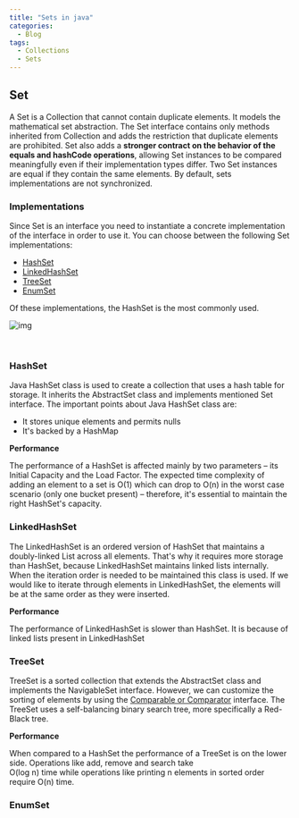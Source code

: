 ```yaml
---
title: "Sets in java"
categories:
  - Blog
tags:
  - Collections
  - Sets
---
```


## Set

A Set is a Collection that cannot contain duplicate elements. 
It models the mathematical set abstraction. 
The Set interface contains only methods inherited from Collection and adds the restriction that duplicate elements are prohibited. 
Set also adds a **stronger contract on the behavior of the equals and hashCode operations**, allowing Set instances to be compared meaningfully even if their implementation types differ. 
Two Set instances are equal if they contain the same elements. By default, sets implementations are not synchronized.


### Implementations

Since Set is an interface you need to instantiate a concrete implementation of the interface in order to use it. You can choose between the following Set implementations: 

* [HashSet](https://matthewonsoftware.com/blog/sets-in-java/#hashset)
* [LinkedHashSet](https://matthewonsoftware.com/blog/sets-in-java/#linkedhashset)
* [TreeSet](https://matthewonsoftware.com/blog/sets-in-java/#treeset)
* [EnumSet](https://matthewonsoftware.com/blog/sets-in-java/#enumset)

Of these implementations, the HashSet is the most commonly used.

![img]({{site.url}}/assets/blog_images/2021-11-06-sets-in-java/java-set-implementation.png)

<br/>

### HashSet

Java HashSet class is used to create a collection that uses a hash table for storage. It inherits the AbstractSet class and implements mentioned Set interface. 
The important points about Java HashSet class are:
* It stores unique elements and permits nulls
* It's backed by a HashMap

**Performance**

The performance of a HashSet is affected mainly by two parameters – its Initial Capacity and the Load Factor.
The expected time complexity of adding an element to a set is O(1) which can drop to O(n) in the worst case scenario (only one bucket present) – therefore, it's essential to maintain the right HashSet's capacity.


### LinkedHashSet

The LinkedHashSet is an ordered version of HashSet that maintains a doubly-linked List across all elements. 
That's why it requires more storage than HashSet, because LinkedHashSet maintains linked lists internally.
When the iteration order is needed to be maintained this class is used. 
If we would like to iterate through elements in LinkedHashSet, the elements will be at the same order as they were inserted.

**Performance** 

The performance of LinkedHashSet is slower than HashSet. It is because of linked lists present in LinkedHashSet

### TreeSet 

TreeSet is a sorted collection that extends the AbstractSet class and implements the NavigableSet interface.
However, we can customize the sorting of elements by using the [Comparable or Comparator](https://matthewonsoftware.com/blog/comparable-and-comparator-interfaces/) interface.
The TreeSet uses a self-balancing binary search tree, more specifically a Red-Black tree.

**Performance**

When compared to a HashSet the performance of a TreeSet is on the lower side. 
Operations like add, remove and search take <br/> O(log n) time while operations like printing n elements in sorted order require O(n) time.


### EnumSet










